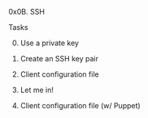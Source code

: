 0x0B. SSH


Tasks

0. Use a private key



1. Create an SSH key pair


2. Client configuration file


3. Let me in!


4. Client configuration file (w/ Puppet)
